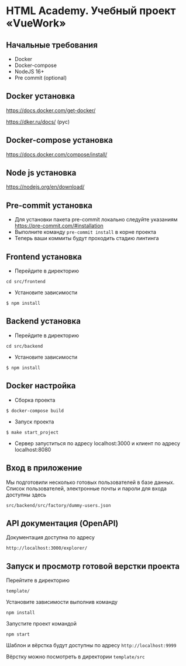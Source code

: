 # HTML Academy. Учебный проект «VueWork»

## Начальные требования
- Docker
- Docker-compose
- NodeJS 16+
- Pre commit (optional)

## Docker установка
https://docs.docker.com/get-docker/

https://dker.ru/docs/ (рус)

## Docker-compose установка
https://docs.docker.com/compose/install/

## Node js установка
https://nodejs.org/en/download/

## Pre-commit установка

- Для установки пакета pre-commit локально следуйте указаниям https://pre-commit.com/#installation
- Выполните команду `pre-commit install` в корне проекта
- Теперь ваши коммиты будут проходить стадию линтинга

## Frontend установка

- Перейдите в директорию

`cd src/frontend`

- Установите зависимости

`$ npm install`

## Backend установка

- Перейдите в директорию

`cd src/backend`

- Установите зависимости

`$ npm install`

## Docker настройка

- Сборка проекта

`$ docker-compose build`

- Запуск проекта

`$ make start_project`

- Сервер запуститься по адресу localhost:3000 и клиент по адресу localhost:8080

## Вход в приложение

Мы подготовили несколько готовых пользователей в базе данных.
Список пользователей, электронные почты и пароли для входа доступны здесь
```
src/backend/src/factory/dummy-users.json
```

## API документация (OpenAPI)
Документация доступна по адресу

```
http://localhost:3000/explorer/
```

## Запуск и просмотр готовой верстки проекта

Перейтите в директорию
```
template/
```

Установите зависимости выполнив команду

```
npm install
```

Запустите проект командой

```
npm start
```

Шаблон и вёрстка будут доступны по адресу `http://localhost:9999`

Вёрстку можно посмотреть в директории `template/src`
